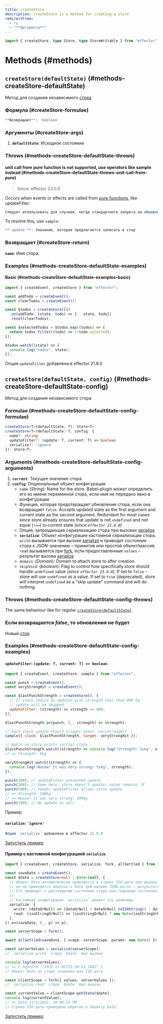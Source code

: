 ```yaml
---
title: createStore
description: createStore is a method for creating a store
redirectFrom:
  - ru
  - "**Аргументы**"
---
```


```ts
import { createStore, type Store, type StoreWritable } from "effector";
```

# Methods (#methods)

## `createStore(defaultState)` (#methods-createStore-defaultState)

Метод для создания независимого [стора](/ru/api/effector/Store)

### Формула (#createStore-formulae)

```ts
**Возвращает**: `boolean`
```

### Аргументы (#createStore-args)

1. **`defaultState`**: Исходное состояние

### Throws (#methods-createStore-defaultState-throws)

#### unit call from pure function is not supported, use operators like sample instead (#methods-createStore-defaultState-throws-unit-call-from-pure)

> Since: effector 23.0.0

Occurs when events or effects are called from [pure functions](/en/explanation/glossary#purity), like updateFilter:

```ts
Следует использовать для случаев, когда стандартного запрета на обновление (если значение, которое предполагается записать в стор, равняется _undefined_ или текущему значению стора) недостаточно.
```

To resolve this, use `sample`:

```ts
**`update`**: Значение, которое предлагается записать в стор
```

### Возвращает (#createStore-return)

**`name`**: Имя стора.

### Examples (#methods-createStore-defaultState-examples)

#### Basic (#methods-createStore-defaultState-examples-basic)

```js
import { createEvent, createStore } from "effector";

const addTodo = createEvent();
const clearTodos = createEvent();

const $todos = createStore([])
  .on(addTodo, (state, todo) => [...state, todo])
  .reset(clearTodos);

const $selectedTodos = $todos.map((todos) => {
  return todos.filter((todo) => !!todo.selected);
});

$todos.watch((state) => {
  console.log("todos", state);
});
```

Опция `updateFilter` добавлена в effector 21.8.0

## `createStore(defaultState, config)` (#methods-createStore-defaultState-config)

Метод для создания независимого стора

### Formulae (#methods-createStore-defaultState-config-formulae)

```ts
createStore<T>(defaultState: T): Store<T>
createStore<T>(defaultState: T, config: {
  name?: string
  updateFilter?: (update: T, current: T) => boolean
  serialize?: 'ignore'
}): Store<T>
```

### Arguments (#methods-createStore-defaultState-config-arguments)

1. **`current`**: Текущее значение стора
2. **`config`**: Опциональный объект конфигурации
   - `name` (_String_): Name for the store. Babel-plugin может определить его из имени переменной стора, если имя не передано явно в конфигурации
   - Функция, которая предотвращает обновление стора, если она возвращает `false`. Accepts updated state as the first argument and current state as the second argument. Redundant for most cases since store already ensures that update is not `undefined` and not equal (`!==`) to current state _(since `effector 21.8.0`)_
   - Опция, запрещающая сериализацию стора при вызовах [serialize](/ru/api/effector/serialize)
   - **`serialize`**: Объект конфигурации кастомной сериализации стора. `write` вызывается при вызове [serialize](/ru/api/effector/serialize) и приводит состояние стора к JSON-значению – примитив или простой объект/массив. `read` вызывается при [fork](/ru/api/effector/fork), если предоставленные `values` – результат вызова [serialize](/ru/api/effector/serialize)
   - `domain`: (_Domain_): Domain to attach store to after creation.
   - `skipVoid`: (_boolean_): Flag to control how specifically store should handle `undefined` value _(since `effector 23.0.0`)_. If set to `false` - store will use `undefined` as a value. If set to `true` (deprecated), store will interpret `undefined` as a "skip update" command and will do nothing.

### Throws (#methods-createStore-defaultState-config-throws)

The same behaviour like for regular [`createStore(defaultState)`](#methods-createStore-defaultState-throws).

### Если возвращается _false_, то обновления не будет

Новый [стор](/ru/api/effector/Store)

### Examples (#methods-createStore-defaultState-config-examples)

#### **`updateFilter`**: `(update: T, current: T) => boolean`

```js
import { createEvent, createStore, sample } from "effector";

const punch = createEvent();
const veryStrongHit = createEvent();

const $lastPunchStrength = createStore(0, {
  // If store should be updated with strength less than 400 kg
  // update will be skipped
  updateFilter: (strength) => strength >= 400,
});

$lastPunchStrength.on(punch, (_, strength) => strength);

// Each store update should trigger event `veryStrongHit`
sample({ clock: $lastPunchStrength, target: veryStrongHit });

// Watch on store prints initial state
$lastPunchStrength.watch((strength) => console.log("Strength: %skg", strength));
// => Strength: 0kg

veryStrongHit.watch((strength) => {
  console.log("Wooow! It was very strong! %skg", strength);
});

punch(200); // updateFilter prevented update
punch(300); // Same here, store doesn't update, value remains `0`
punch(500); // Yeeah! updateFilter allows store update
// => Strength: 500kg
// => Wooow! It was very strong! 500kg
punch(100); // No update as well
```

Пример

#### **`serialize`**: `'ignore'`

```js
Опция `serialize` добавлена в effector 22.0.0
```

[Запустить пример](https://share.effector.dev/tquiUgdq)

#### Пример с кастомной конфигурацией `serialize`

```ts
import { createEvent, createStore, serialize, fork, allSettled } from "effector";

const saveDate = createEvent();
const $date = createStore<null | Date>(null, {
  // Объект Date автоматически приводится в строку ISO-даты при вызове JSON.stringify
  // но не приводится обратно к Date при вызове JSON.parse – результатом будет та же строка ISO-даты
  // Это приведет к расхождению состояния стора при гидрации состояния на клиенте при серверном рендеринге
  //
  // Кастомная конфигурация `serialize` решает эту проблему
  serialize: {
    write: (dateOrNull) => (dateOrNull ? dateOrNull.toISOString() : dateOrNull),
    read: (isoStringOrNull) => (isoStringOrNull ? new Date(isoStringOrNull) : isoStringOrNull),
  },
}).on(saveDate, (_, p) => p);

const serverScope = fork();

await allSettled(saveDate, { scope: serverScope, params: new Date() });

const serverValues = serialize(serverScope);
// `serialize.write` стора `$date` был вызван

console.log(serverValues);
// => { nq1e2rb: "2022-11-05T15:38:53.108Z" }
// Объект Date из стора сохранен как ISO-дата

const clientScope = fork({ values: serverValues });
// `serialize.read` стора `$date` был вызван

const currentValue = clientScope.getState($date);
console.log(currentValue);
// => Date 11/5/2022, 10:40:13 PM
// Строка ISO-даты приведена обратно к объекту Date
```

[Запустить пример](https://share.effector.dev/YFkUlqPv)
